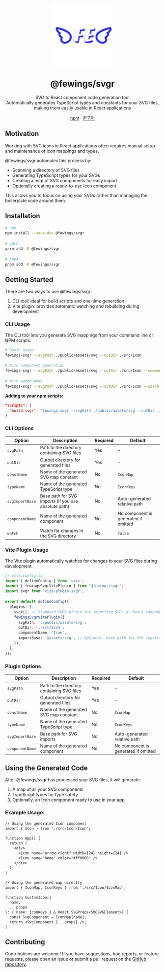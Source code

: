 <p align="center">
    <a href="https://github.com/livemehere/fewings">
        <img src="https://github.com/livemehere/fewings/blob/master/img/logo.png?raw=true" alt="logo" width="200" />
    </a>
    <h1 align="center">@fewings/svgr</h1>      
    <p align="center">
    SVG to React component code generation tool
    <br/>
    Automatically generates TypeScript types and constants for your SVG files, making them easily usable in React applications
    </p>
    <p align="center">
        <a href="https://www.npmjs.com/package/@fewings/svgr">npm</a>
          &middot;
        <a href="https://github.com/livemehere/fewings/blob/master/packages/svgr/README.ko.md">한국어</a>
    </p>
</p>

## Motivation

Working with SVG icons in React applications often requires manual setup and maintenance of icon mappings and types.

@fewings/svgr automates this process by:

- Scanning a directory of SVG files
- Generating TypeScript types for your SVGs
- Creating a map of SVG components for easy import
- Optionally creating a ready-to-use Icon component

This allows you to focus on using your SVGs rather than managing the boilerplate code around them.

## Installation

```bash
# npm
npm install --save-dev @fewings/svgr

# yarn
yarn add -D @fewings/svgr

# pnpm
pnpm add -D @fewings/svgr
```

## Getting Started

There are two ways to use @fewings/svgr:

1. CLI tool: ideal for build scripts and one-time generation
2. Vite plugin: provides automatic watching and rebuilding during development

### CLI Usage

The CLI tool lets you generate SVG mappings from your command line or NPM scripts.

```bash
# Basic usage
fewings-svgr --svgPath ./public/assets/svg --outDir ./src/Icon

# With component generation
fewings-svgr --svgPath ./public/assets/svg --outDir ./src/Icon --componentName Icon

# With watch mode
fewings-svgr --svgPath ./public/assets/svg --outDir ./src/Icon --watch
```

**Adding to your npm scripts:**

```json
"scripts": {
  "build:svgr": "fewings-svgr --svgPath ./public/assets/svg --outDir ./src/Icon --componentName Icon"
}
```

### CLI Options

| Option          | Description                                          | Required | Default                              |
| --------------- | ---------------------------------------------------- | -------- | ------------------------------------ |
| `svgPath`       | Path to the directory containing SVG files           | Yes      | -                                    |
| `outDir`        | Output directory for generated files                 | Yes      | -                                    |
| `constName`     | Name of the generated SVG map constant               | No       | `IconMap`                            |
| `typeName`      | Name of the generated TypeScript type                | No       | `IconKeys`                           |
| `svgImportBase` | Base path for SVG imports (if you use absolute path) | No       | Auto-generated relative path         |
| `componentName` | Name of the generated component                      | No       | No component is generated if omitted |
| `watch`         | Watch for changes in the SVG directory               | No       | `false`                              |

### Vite Plugin Usage

The Vite plugin automatically watches for changes to your SVG files during development.

```typescript
// vite.config.ts
import { defineConfig } from 'vite';
import { fewingsSvgrVitePlugin } from '@fewings/svgr';
import svgr from 'vite-plugin-svgr';

export default defineConfig({
  plugins: [
    svgr(), // Standard SVGR plugin for importing SVGs as React components
    fewingsSvgrVitePlugin({
      svgPath: './public/assets/svg',
      outDir: './src/Icon',
      componentName: 'Icon',
      importBase: '@assets/svg', // Optional: base path for SVG imports
    }),
  ],
});
```

### Plugin Options

| Option          | Description                                | Required | Default                              |
| --------------- | ------------------------------------------ | -------- | ------------------------------------ |
| `svgPath`       | Path to the directory containing SVG files | Yes      | -                                    |
| `outDir`        | Output directory for generated files       | Yes      | -                                    |
| `constName`     | Name of the generated SVG map constant     | No       | `IconMap`                            |
| `typeName`      | Name of the generated TypeScript type      | No       | `IconKeys`                           |
| `svgImportBase` | Base path for SVG imports                  | No       | Auto-generated relative path         |
| `componentName` | Name of the generated component            | No       | No component is generated if omitted |

## Using the Generated Code

After @fewings/svgr has processed your SVG files, it will generate:

1. A map of all your SVG components
2. TypeScript types for type safety
3. Optionally, an Icon component ready to use in your app

### Example Usage:

```tsx
// Using the generated Icon component
import { Icon } from './src/Icon/Icon';

function App() {
  return (
    <div>
      <Icon name="arrow-right" width={24} height={24} />
      <Icon name="home" color="#ff0000" />
    </div>
  );
}

// Using the generated map directly
import { IconMap, IconKeys } from './src/Icon/IconMap';

function CustomIcon({
  name,
  ...props
}: { name: IconKeys } & React.SVGProps<SVGSVGElement>) {
  const SvgComponent = IconMap[name];
  return <SvgComponent {...props} />;
}
```

## Contributing

Contributions are welcome! If you have suggestions, bug reports, or feature requests, please open an issue or submit a pull request on the [GitHub repository](https://github.com/livemehere/fewings).
